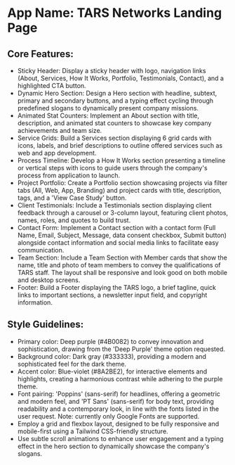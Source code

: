 # **App Name**: TARS Networks Landing Page

## Core Features:

- Sticky Header: Display a sticky header with logo, navigation links (About, Services, How It Works, Portfolio, Testimonials, Contact), and a highlighted CTA button.
- Dynamic Hero Section: Design a Hero section with headline, subtext, primary and secondary buttons, and a typing effect cycling through predefined slogans to dynamically present company missions.
- Animated Stat Counters: Implement an About section with title, description, and animated stat counters to showcase key company achievements and team size.
- Service Grids: Build a Services section displaying 6 grid cards with icons, labels, and brief descriptions to outline offered services such as web and app development.
- Process Timeline: Develop a How It Works section presenting a timeline or vertical steps with icons to guide users through the company's process from application to launch.
- Project Portfolio: Create a Portfolio section showcasing projects via filter tabs (All, Web, App, Branding) and project cards with title, description, tags, and a 'View Case Study' button.
- Client Testimonials: Include a Testimonials section displaying client feedback through a carousel or 3-column layout, featuring client photos, names, roles, and quotes to build trust.
- Contact Form: Implement a Contact section with a contact form (Full Name, Email, Subject, Message, data consent checkbox, Submit button) alongside contact information and social media links to facilitate easy communication.
- Team Section: Include a Team Section with Member cards that show the name, title and photo of team members to convey the qualifications of TARS staff. The layout shall be responsive and look good on both mobile and desktop screens.
- Footer: Build a Footer displaying the TARS logo, a brief tagline, quick links to important sections, a newsletter input field, and copyright information.

## Style Guidelines:

- Primary color: Deep purple (#4B0082) to convey innovation and sophistication, drawing from the 'Deep Purple' theme option requested.
- Background color: Dark gray (#333333), providing a modern and sophisticated feel for the dark theme.
- Accent color: Blue-violet (#8A2BE2), for interactive elements and highlights, creating a harmonious contrast while adhering to the purple theme.
- Font pairing: 'Poppins' (sans-serif) for headlines, offering a geometric and modern feel, and 'PT Sans' (sans-serif) for body text, providing readability and a contemporary look, in line with the fonts listed in the user request. Note: currently only Google Fonts are supported.
- Employ a grid and flexbox layout, designed to be fully responsive and mobile-first using a Tailwind CSS-friendly structure.
- Use subtle scroll animations to enhance user engagement and a typing effect in the hero section to dynamically showcase the company's slogans.